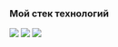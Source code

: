 ### Мой стек технологий

<img src="https://img.shields.io/badge/HTML-black?style=for-the-badge&logo=html5&logoColor=ЦВЕТ ЛОГОТИПА"/> <img src="https://img.shields.io/badge/CSS3-black?style=for-the-badge&logo=CSS3&logoColor=blue"/> <img src="https://img.shields.io/badge/JavaScript-black?style=for-the-badge&logo=JavaScript&logoColor=yellow"/> 
